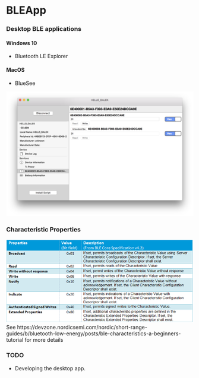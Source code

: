 # BLEApp

### Desktop BLE applications

#### Windows 10
* Bluetooth LE Explorer

#### MacOS
* BlueSee

<img src='SW/screenshot01__macosx.png' width =800px />

### Characteristic Properties

<img src='image/Properties.png' />
See https://devzone.nordicsemi.com/nordic/short-range-guides/b/bluetooth-low-energy/posts/ble-characteristics-a-beginners-tutorial for more details

### TODO
* Developing the desktop app.
